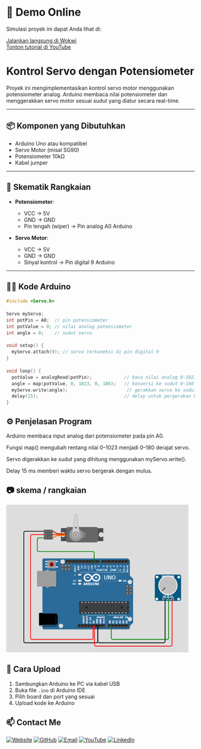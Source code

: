 # 🔗 Demo Online
Simulasi proyek ini dapat Anda lihat di:

 [Jalankan langsung di Wokwi](https://wokwi.com/projects/438769936799135745) <br>
 [Tonton tutorial di YouTube](https://www.youtube.com/@Ri.tonga24)
 # Kontrol Servo dengan Potensiometer

Proyek ini mengimplementasikan kontrol servo motor menggunakan potensiometer analog. Arduino membaca nilai potensiometer dan menggerakkan servo motor sesuai sudut yang diatur secara real-time.

---

## 📦 Komponen yang Dibutuhkan

- Arduino Uno atau kompatibel  
- Servo Motor (misal SG90)  
- Potensiometer 10kΩ  
- Kabel jumper  

---

## 🔌 Skematik Rangkaian

- **Potensiometer**:  
  - VCC → 5V  
  - GND → GND  
  - Pin tengah (wiper) → Pin analog A0 Arduino  

- **Servo Motor**:  
  - VCC → 5V  
  - GND → GND  
  - Sinyal kontrol → Pin digital 9 Arduino  

---

## 🧑‍💻 Kode Arduino

```cpp
#include <Servo.h>

Servo myServo;
int potPin = A0;  // pin potensiometer
int potValue = 0; // nilai analog potensiometer
int angle = 0;    // sudut servo

void setup() {
  myServo.attach(9); // servo terkoneksi di pin digital 9
}

void loop() {
  potValue = analogRead(potPin);            // baca nilai analog 0-1023
  angle = map(potValue, 0, 1023, 0, 180);   // konversi ke sudut 0-180
  myServo.write(angle);                      // gerakkan servo ke sudut
  delay(15);                                // delay untuk pergerakan halus
}
```

## ⚙️ Penjelasan Program
Arduino membaca input analog dari potensiometer pada pin A0.

Fungsi map() mengubah rentang nilai 0–1023 menjadi 0–180 derajat servo.

Servo digerakkan ke sudut yang dihitung menggunakan myServo.write().

Delay 15 ms memberi waktu servo bergerak dengan mulus.

 ## 📷 **skema / rangkaian**

![Lampu RGB Arduino](https://github.com/Luddinritonga/Arduino-Servo-Angle-Control/blob/main/skema.png)

## 🔧 **Cara Upload**
1. Sambungkan Arduino ke PC via kabel USB
2. Buka file `.ino` di Arduino IDE
3. Pilih board dan port yang sesuai
4. Upload kode ke Arduino




## 📫 Contact Me
[![Website](https://img.shields.io/badge/Website-000000?style=for-the-badge&logo=about-dot-me&logoColor=white)](https://luddinritonga.github.io/fortopolio/)
[![GitHub](https://img.shields.io/badge/GitHub-181717?style=for-the-badge&logo=github&logoColor=white)](https://github.com/luddinritonga)
[![Email](https://img.shields.io/badge/Email-D14836?style=for-the-badge&logo=gmail&logoColor=white)](mailto:luddinritonga03@gmail.com)
[![YouTube](https://img.shields.io/badge/YouTube-FF0000?style=for-the-badge&logo=youtube&logoColor=white)](https://www.youtube.com/@Ri.tonga24)
[![LinkedIn](https://img.shields.io/badge/LinkedIn-0077B5?style=for-the-badge&logo=linkedin&logoColor=white)](https://www.linkedin.com/in/luddin-ritonga-727920307?)
